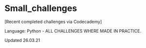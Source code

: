 # Small_challenges
[Recent completed challenges via Codecademy]

Language: Python -
ALL CHALLENGES WHERE MADE IN PRACTICE.

Updated 26.03.21
